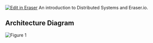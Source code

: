 [![Edit in Eraser](https://firebasestorage.googleapis.com/v0/b/second-petal-295822.appspot.com/o/images%2Fgithub%2FOpen%20in%20Eraser.svg?alt=media&token=968381c8-a7e7-472a-8ed6-4a6626da5501)](https://app.eraser.io/workspace/gBqZF0yIk102sWylV4Xu)
An introduction to Distributed Systems and Eraser.io.



## Architecture Diagram
![Figure 1](https://firebasestorage.googleapis.com/v0/b/second-petal-295822.appspot.com/o/images%2Fworkspaces%2FgBqZF0yIk102sWylV4Xu%2FYpRuBtXFbFfXCp07UZB3Ue4dbWS2%2F---figure---mCDZi2a9pMV4F8N8G_2gF---figure---lrtVa9BfYfnYxqXDsGntvQ.svg?alt=media&token=3b015050-51d4-45ed-bca7-ebd9868366d1 "Figure 1")




<!--- Eraser file: https://app.eraser.io/workspace/gBqZF0yIk102sWylV4Xu --->